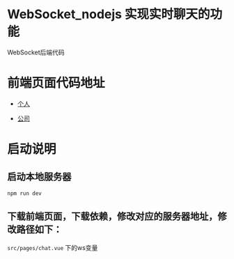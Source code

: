 # WebSocket_nodejs   实现实时聊天的功能
  WebSocket后端代码

# 前端页面代码地址
- [个人](https://github.com/L5-8013/WebSocket_view.git)

- [公司](https://git.pc.com.cn/cdc/test/websocket_view)

# 启动说明

## 启动本地服务器

```
npm run dev
```
## 下载前端页面，下载依赖，修改对应的服务器地址，修改路径如下：
`src/pages/chat.vue` 下的ws变量